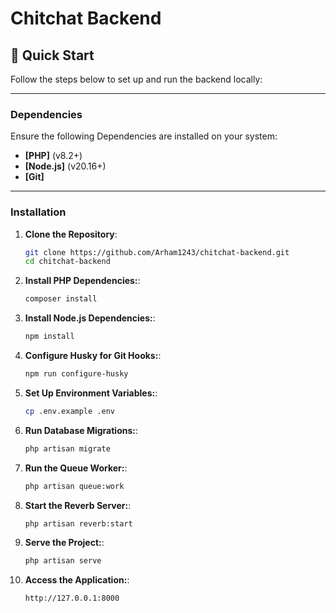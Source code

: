# Chitchat Backend

## 🚀 Quick Start

Follow the steps below to set up and run the backend locally:

---

### Dependencies

Ensure the following Dependencies are installed on your system:

- **[PHP]** (v8.2+)
- **[Node.js]** (v20.16+)
- **[Git]**

---

### Installation

1. **Clone the Repository**:

    ```bash
    git clone https://github.com/Arham1243/chitchat-backend.git
    cd chitchat-backend

    ```

2. **Install PHP Dependencies:**:

    ```bash
    composer install
    ```

3. **Install Node.js Dependencies:**:

    ```bash
    npm install
    ```

4. **Configure Husky for Git Hooks:**:

    ```bash
    npm run configure-husky
    ```

5. **Set Up Environment Variables:**:

    ```bash
    cp .env.example .env
    ```

6. **Run Database Migrations:**:

    ```bash
    php artisan migrate
    ```

7. **Run the Queue Worker:**:

    ```bash
    php artisan queue:work
    ```

8. **Start the Reverb Server:**:

    ```bash
    php artisan reverb:start
    ```

9. **Serve the Project:**:

    ```bash
    php artisan serve
    ```

10. **Access the Application:**:

    ```bash
    http://127.0.0.1:8000
    ```